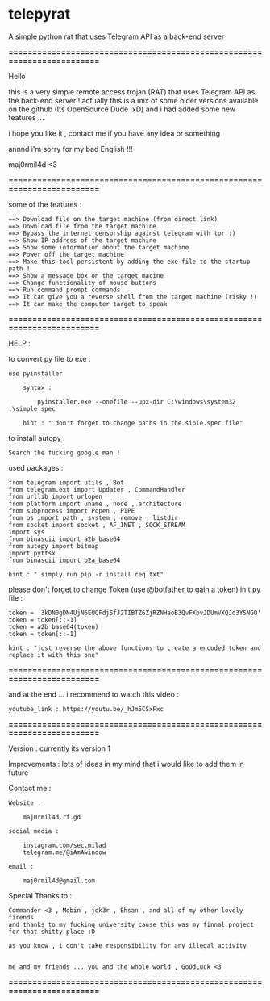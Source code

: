 # telepyrat
A simple python rat that uses Telegram API as a back-end server 

****========================================================================****

Hello 


this is a very simple remote access trojan (RAT) that uses Telegram API as the back-end server !
actually this is a mix of some older versions available on the github (Its OpenSource Dude :xD)
and i had added some new features ... 

i hope you like it , contact me if you have any idea or something 

annnd i'm sorry for my bad English !!!

maj0rmil4d <3


****========================================================================****

some of the features : 

	==> Download file on the target machine (from direct link)
	==> Download file from the target machine
	==> Bypass the internet censorship against telegram with tor :)
	==> Show IP address of the target machine
	==> Show some information about the target machine
	==> Power off the target machine 
	==> Make this tool persistent by adding the exe file to the startup path !
	==> Show a message box on the target macine 
	==> Change functionality of mouse buttons
	==> Run command prompt commands
	==> It can give you a reverse shell from the target machine (risky !)
	==> It can make the computer target to speak

****========================================================================****

HELP :


to convert py file to exe :
	
	use pyinstaller 

		syntax : 

			pyinstaller.exe --onefile --upx-dir C:\windows\system32 .\simple.spec

		hint : " don't forget to change paths in the siple.spec file"

to install autopy :
	
	Search the fucking google man !


used packages : 
	
	from telegram import utils , Bot
	from telegram.ext import Updater , CommandHandler
	from urllib import urlopen
	from platform import uname , node , architecture
	from subprocess import Popen , PIPE
	from os import path , system , remove , listdir
	from socket import socket , AF_INET , SOCK_STREAM
	import sys
	from binascii import a2b_base64
	from autopy import bitmap
	import pyttsx
	from binascii import b2a_base64

	hint : " simply run pip -r install req.txt"
	
please don't forget to change Token (use @botfather to gain a token) in t.py file :
	
	token = '3kDN0gDN4UjN6EUQFdjSfJ2TIBTZ6ZjRZNHaoB3QvFXbvJDUmVXQJd3YSNGO'
	token = token[::-1]
	token = a2b_base64(token)
	token = token[::-1]

	hint : "just reverse the above functions to create a encoded token and replace it with this one"

****========================================================================****

and at the end ... i recommend to watch this video :
	
	youtube_link : https://youtu.be/_hJm5CSxFxc

****========================================================================****

Version : currently its version 1 

Improvements : lots of ideas in my mind that i would like to add them in future 

Contact me :

	Website :

		maj0rmil4d.rf.gd

	social media :

		instagram.com/sec.milad
		telegram.me/@iAmAwindow

	email : 

		maj0rmil4d@gmail.com


Special Thanks to :
	
	Commander <3 , Mobin , jok3r , Ehsan , and all of my other lovely firends
	and thanks to my fucking university cause this was my finnal project for that shitty place :D

	as you know , i don't take responsibility for any illegal activity


	me and my friends ... you and the whole world , GoOdLuck <3

****========================================================================****
